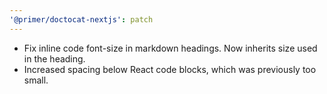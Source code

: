 ```yaml
---
'@primer/doctocat-nextjs': patch
---
```


- Fix inline code font-size in markdown headings. Now inherits size used in the heading.
- Increased spacing below React code blocks, which was previously too small.
